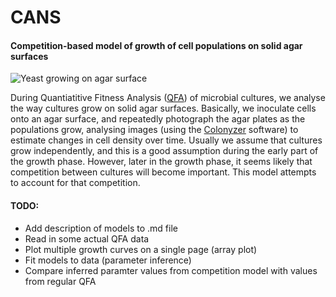 # CANS
#### Competition-based model of growth of cell populations on solid agar surfaces

![Yeast growing on agar surface](http://farm6.staticflickr.com/5310/5658435523_c2e43729f1_b.jpg "Yeast on agar")

During Quantiatitive Fitness Analysis ([QFA](http://research.ncl.ac.uk/qfa/)) of microbial cultures, we analyse the way cultures grow on solid agar surfaces.  Basically, we inoculate cells onto an agar surface, and repeatedly photograph the agar plates as the populations grow, analysing images (using the [Colonyzer](http://research.ncl.ac.uk/colonyzer/) software) to estimate changes in cell density over time.  Usually we assume that cultures grow independently, and this is a good assumption during the early part of the growth phase.  However, later in the growth phase, it seems likely that competition between cultures will become important.  This model attempts to account for that competition.

#### TODO:
* Add description of models to .md file
* Read in some actual QFA data
* Plot multiple growth curves on a single page (array plot)
* Fit models to data (parameter inference) 
* Compare inferred paramter values from competition model with values from regular QFA








